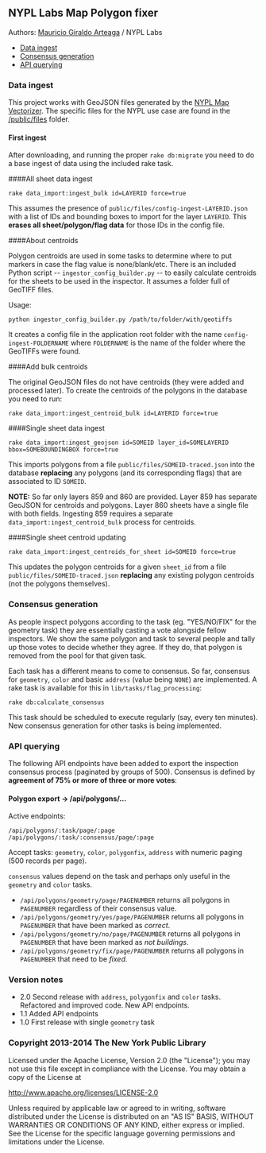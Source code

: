 ## NYPL Labs Map Polygon fixer

Authors: [Mauricio Giraldo Arteaga] / NYPL Labs

- [Data ingest](#ingest)
- [Consensus generation](#consensus)
- [API querying](#api)

### <a name="ingest"></a>Data ingest

This project works with GeoJSON files generated by the [NYPL Map Vectorizer]. The specific files for the NYPL use case are found in the [/public/files](public/files/) folder.

#### First ingest

After downloading, and running the proper `rake db:migrate` you need to do a base ingest of data using the included rake task.

####All sheet data ingest

`rake data_import:ingest_bulk id=LAYERID force=true`

This assumes the presence of `public/files/config-ingest-LAYERID.json` with a list of IDs and bounding boxes to import for the layer `LAYERID`. This **erases all sheet/polygon/flag data** for those IDs in the config file.

####About centroids

Polygon centroids are used in some tasks to determine where to put markers in case the flag value is none/blank/etc. There is an included Python script -- `ingestor_config_builder.py` -- to easily calculate centroids for the sheets to be used in the inspector. It assumes a folder full of GeoTIFF files.

Usage:

`python ingestor_config_builder.py /path/to/folder/with/geotiffs`

It creates a config file in the application root folder with the name `config-ingest-FOLDERNAME` where `FOLDERNAME` is the name of the folder where the GeoTIFFs were found.

####Add bulk centroids

The original GeoJSON files do not have centroids (they were added and processed later). To create the centroids of the polygons in the database you need to run:

`rake data_import:ingest_centroid_bulk id=LAYERID force=true`

####Single sheet data ingest

`rake data_import:ingest_geojson id=SOMEID layer_id=SOMELAYERID bbox=SOMEBOUNDINGBOX force=true`

This imports polygons from a file `public/files/SOMEID-traced.json` into the database **replacing** any polygons (and its corresponding flags) that are associated to ID `SOMEID`.

**NOTE:** So far only layers 859 and 860 are provided. Layer 859 has separate GeoJSON for centroids and polygons. Layer 860 sheets have a single file with both fields. Ingesting 859 requires a separate `data_import:ingest_centroid_bulk` process for centroids.

####Single sheet centroid updating

`rake data_import:ingest_centroids_for_sheet id=SOMEID force=true`

This updates the polygon centroids for a given `sheet_id` from a file `public/files/SOMEID-traced.json` **replacing** any existing polygon centroids (not the polygons themselves).

### <a name="consensus"></a>Consensus generation

As people inspect polygons according to the task (eg. "YES/NO/FIX" for the geometry task) they are essentially casting a vote alongside fellow inspectors. We show the same polygon and task to several people and tally up those votes to decide whether they agree. If they do, that polygon is removed from the pool for that given task.

Each task has a different means to come to consensus. So far, consensus for `geometry`, `color` and basic `address` (value being `NONE`) are implemented. A rake task is available for this in `lib/tasks/flag_processing`:

`rake db:calculate_consensus`

This task should be scheduled to execute regularly (say, every ten minutes). New consensus generation for other tasks is being implemented.

### <a name="api"></a>API querying

The following API endpoints have been added to export the inspection consensus process (paginated by groups of 500). Consensus is defined by **agreement of 75% or more of three or more votes**:

#### Polygon export → /api/polygons/…

Active endpoints:
````
/api/polygons/:task/page/:page
/api/polygons/:task/:consensus/page/:page
````

Accept tasks:
`geometry`, `color`, `polygonfix`, `address` with numeric paging (500 records per page).

`consensus` values depend on the task and perhaps only useful in the `geometry` and `color` tasks.

- `/api/polygons/geometry/page/PAGENUMBER` returns all polygons in `PAGENUMBER` regardless of their consensus value.
- `/api/polygons/geometry/yes/page/PAGENUMBER` returns all polygons in `PAGENUMBER` that have been marked as *correct*.
- `/api/polygons/geometry/no/page/PAGENUMBER` returns all polygons in `PAGENUMBER` that have been marked as *not buildings*.
- `/api/polygons/geometry/fix/page/PAGENUMBER` returns all polygons in `PAGENUMBER` that need to be *fixed*.

### Version notes

- 2.0 Second release with `address`, `polygonfix` and `color` tasks. Refactored and improved code. New API endpoints.
- 1.1 Added API endpoints
- 1.0 First release with single `geometry` task

### Copyright 2013-2014 The New York Public Library

Licensed under the Apache License, Version 2.0 (the "License");
you may not use this file except in compliance with the License.
You may obtain a copy of the License at

http://www.apache.org/licenses/LICENSE-2.0

Unless required by applicable law or agreed to in writing, software
distributed under the License is distributed on an "AS IS" BASIS,
WITHOUT WARRANTIES OR CONDITIONS OF ANY KIND, either express or implied.
See the License for the specific language governing permissions and
limitations under the License.


[Mauricio Giraldo Arteaga]: https://twitter.com/mgiraldo
[NYPL Map Vectorizer]: https://github.com/NYPL/map-vectorizer

